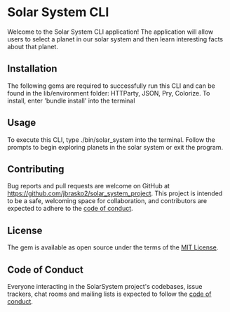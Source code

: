 # Solar System CLI

Welcome to the Solar System CLI application! The application will allow users to select a planet in our solar system and then learn interesting facts about that planet.

## Installation

The following gems are required to successfully run this CLI and can be found in the lib/environment folder: HTTParty, JSON, Pry, Colorize.
To install, enter 'bundle install' into the terminal

## Usage

To execute this CLI, type ./bin/solar_system into the terminal. Follow the prompts to begin exploring planets in the solar system or exit the program.

## Contributing

Bug reports and pull requests are welcome on GitHub at https://github.com/jbrasko2/solar_system_project. This project is intended to be a safe, welcoming space for collaboration, and contributors are expected to adhere to the [code of conduct](https://github.com/jbrasko2/solar_system_project/blob/master/CODE_OF_CONDUCT.md).


## License

The gem is available as open source under the terms of the [MIT License](https://opensource.org/licenses/MIT).

## Code of Conduct

Everyone interacting in the SolarSystem project's codebases, issue trackers, chat rooms and mailing lists is expected to follow the [code of conduct](https://github.com/jbrasko2/solar_system_project/blob/master/CODE_OF_CONDUCT.md).
